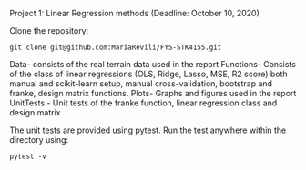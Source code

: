 Project 1: Linear Regression methods (Deadline: October 10, 2020)

Clone the repository:
```
git clone git@github.com:MariaRevili/FYS-STK4155.git 
```

Data- consists of the real terrain data used in the report
Functions- Consists of the class of linear regressions (OLS, Ridge, Lasso, MSE, R2 score) both manual and scikit-learn setup, manual cross-validation,
           bootstrap and franke, design matrix functions.
Plots- Graphs and figures used in the report
UnitTests - Unit tests of the franke function, linear regression class and design matrix 

The unit tests are provided using pytest. Run the test anywhere within the directory using:
```
pytest -v
```
